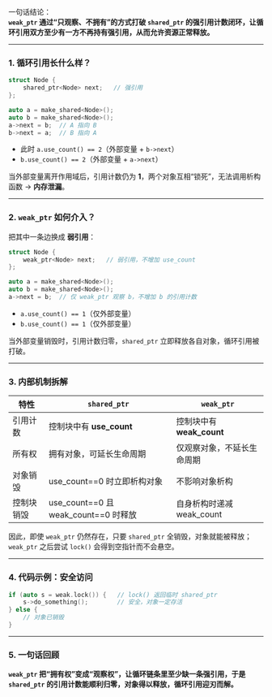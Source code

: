 一句话结论：  
**`weak_ptr` 通过“只观察、不拥有”的方式打破 `shared_ptr` 的强引用计数闭环，让循环引用双方至少有一方不再持有强引用，从而允许资源正常释放。**

---

### 1. 循环引用长什么样？

```cpp
struct Node {
    shared_ptr<Node> next;   // 强引用
};

auto a = make_shared<Node>();
auto b = make_shared<Node>();
a->next = b;  // A 指向 B
b->next = a;  // B 指向 A
```

- 此时 `a.use_count() == 2`（外部变量 + `b->next`）  
- `b.use_count() == 2`（外部变量 + `a->next`）

当外部变量离开作用域后，引用计数仍为 **1**，两个对象互相“锁死”，无法调用析构函数 → **内存泄漏**。

---

### 2. `weak_ptr` 如何介入？

把其中一条边换成 **弱引用**：

```cpp
struct Node {
    weak_ptr<Node> next;   // 弱引用，不增加 use_count
};

auto a = make_shared<Node>();
auto b = make_shared<Node>();
a->next = b;  // 仅 weak_ptr 观察 b，不增加 b 的引用计数
```

- `a.use_count() == 1`（仅外部变量）  
- `b.use_count() == 1`（仅外部变量）

当外部变量销毁时，引用计数归零，`shared_ptr` 立即释放各自对象，循环引用被打破。

---

### 3. 内部机制拆解

| 特性 | `shared_ptr` | `weak_ptr` |
|---|---|---|
| 引用计数 | 控制块中有 **use_count** | 控制块中有 **weak_count** |
| 所有权 | 拥有对象，可延长生命周期 | 仅观察对象，不延长生命周期 |
| 对象销毁 | use_count==0 时立即析构对象 | 不影响对象析构 |
| 控制块销毁 | use_count==0 且 weak_count==0 时释放 | 自身析构时递减 weak_count |

因此，即使 `weak_ptr` 仍然存在，只要 `shared_ptr` 全销毁，对象就能被释放；`weak_ptr` 之后尝试 `lock()` 会得到空指针而不会悬空。

---

### 4. 代码示例：安全访问

```cpp
if (auto s = weak.lock()) {   // lock() 返回临时 shared_ptr
    s->do_something();        // 安全，对象一定存活
} else {
    // 对象已销毁
}
```

---

### 5. 一句话回顾

**`weak_ptr` 把“拥有权”变成“观察权”，让循环链条里至少缺一条强引用，于是 `shared_ptr` 的引用计数能顺利归零，对象得以释放，循环引用迎刃而解。**

